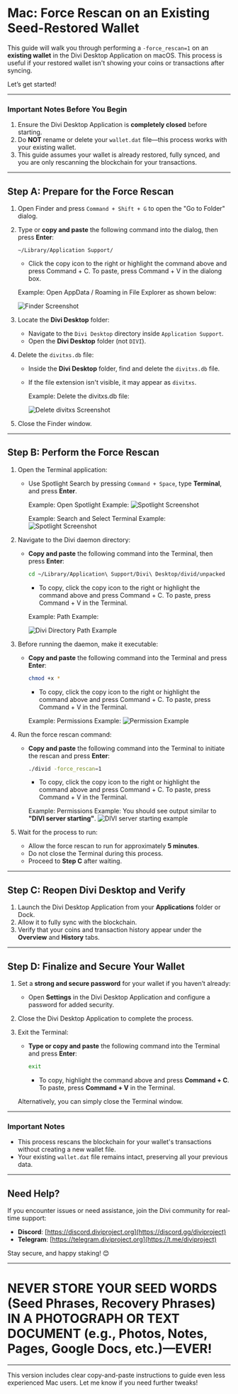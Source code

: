 # **Mac: Force Rescan on an Existing Seed-Restored Wallet**

This guide will walk you through performing a `-force_rescan=1` on an **existing wallet** in the Divi Desktop Application on macOS. This process is useful if your restored wallet isn't showing your coins or transactions after syncing.

Let’s get started!

---

### **Important Notes Before You Begin**
1. Ensure the Divi Desktop Application is **completely closed** before starting.
2. Do **NOT** rename or delete your `wallet.dat` file—this process works with your existing wallet.
3. This guide assumes your wallet is already restored, fully synced, and you are only rescanning the blockchain for your transactions.

---

## **Step A: Prepare for the Force Rescan**

1. Open Finder and press `Command + Shift + G` to open the "Go to Folder" dialog.
2. Type or **copy and paste** the following command into the dialog, then press **Enter**:
     ```
     ~/Library/Application Support/
     ```
     - Click the copy icon to the right or highlight the command above and press Command + C. To paste, press Command + V in the dialong box.
     
     Example:
     Open AppData / Roaming in File Explorer as shown below:

     ![Finder Screenshot](https://github.com/7h3v01c3/tutorials/blob/main/images/osx/force_rescan/finder.jpg)

3. Locate the **Divi Desktop** folder:
   - Navigate to the `Divi Desktop` directory inside `Application Support`.
   - Open the **Divi Desktop** folder (not `DIVI`).

4. Delete the `divitxs.db` file:
   - Inside the **Divi Desktop** folder, find and delete the `divitxs.db` file.  
   - If the file extension isn't visible, it may appear as `divitxs`.

     Example:
     Delete the divitxs.db file:

     ![Delete divitxs Screenshot](https://github.com/7h3v01c3/tutorials/blob/main/images/osx/force_rescan/divi_desktop_directory.jpg)


5. Close the Finder window.

---

## **Step B: Perform the Force Rescan**

1. Open the Terminal application:
   - Use Spotlight Search by pressing `Command + Space`, type **Terminal**, and press **Enter**.

     Example:
     Open Spotlight Example:
     ![Spotlight Screenshot](https://github.com/7h3v01c3/tutorials/blob/main/images/osx/force_rescan/spotlight.jpg)

     Example:
     Search and Select Terminal Example:
     ![Spotlight Screenshot](https://github.com/7h3v01c3/tutorials/blob/main/images/osx/force_rescan/search_using_spotlight.jpg)

2. Navigate to the Divi daemon directory:
   - **Copy and paste** the following command into the Terminal, then press **Enter**:
     ```bash
     cd ~/Library/Application\ Support/Divi\ Desktop/divid/unpacked
     ```
     - To copy, click the copy icon to the right or highlight the command above and press Command + C. To paste, press Command + V in the Terminal.
     
     Example:
     Path Example:

     ![Divi Directory Path Example](https://github.com/7h3v01c3/tutorials/blob/main/images/osx/force_rescan/past_in_path_to_osx_directory.jpg)

3. Before running the daemon, make it executable:
   - **Copy and paste** the following command into the Terminal and press **Enter**:
     ```bash
     chmod +x *
     ```
     - To copy, click the copy icon to the right or highlight the command above and press Command + C. To paste, press Command + V in the Terminal.

     Example:
     Permissions Example:
     ![Permission Example](https://github.com/7h3v01c3/tutorials/blob/main/images/osx/force_rescan/paste_in_permissions.jpg)

4. Run the force rescan command:
   - **Copy and paste** the following command into the Terminal to initiate the rescan and press **Enter**:
     ```bash
     ./divid -force_rescan=1
     ```
     - To copy, click the copy icon to the right or highlight the command above and press Command + C. To paste, press Command + V in the Terminal.

     Example:
     Permissions Example: 
     You should see output similar to **"DIVI server starting"**.
     ![DIVI server starting example](https://github.com/7h3v01c3/tutorials/blob/main/images/osx/force_rescan/paste_in_force_rescan_command.jpg)

6. Wait for the process to run:
   - Allow the force rescan to run for approximately **5 minutes**.  
   - Do not close the Terminal during this process.
   - Proceed to **Step C** after waiting.

---

## **Step C: Reopen Divi Desktop and Verify**

1. Launch the Divi Desktop Application from your **Applications** folder or Dock.
2. Allow it to fully sync with the blockchain.  
3. Verify that your coins and transaction history appear under the **Overview** and **History** tabs.

---

## **Step D: Finalize and Secure Your Wallet**

1. Set a **strong and secure password** for your wallet if you haven’t already:
   - Open **Settings** in the Divi Desktop Application and configure a password for added security.
2. Close the Divi Desktop Application to complete the process.
3. Exit the Terminal:
   - **Type or copy and paste** the following command into the Terminal and press **Enter**:
     ```bash
     exit
     ```
     - To copy, highlight the command above and press **Command + C**. To paste, press **Command + V** in the Terminal.

   Alternatively, you can simply close the Terminal window.

---

### **Important Notes**
- This process rescans the blockchain for your wallet's transactions without creating a new wallet file.  
- Your existing `wallet.dat` file remains intact, preserving all your previous data.

---

## **Need Help?**

If you encounter issues or need assistance, join the Divi community for real-time support:

- **Discord**: [https://discord.diviproject.org](https://discord.gg/diviproject)  
- **Telegram**: [https://telegram.diviproject.org](https://t.me/diviproject)  

Stay secure, and happy staking! 😊

---

# **NEVER STORE YOUR SEED WORDS (Seed Phrases, Recovery Phrases) IN A PHOTOGRAPH OR TEXT DOCUMENT (e.g., Photos, Notes, Pages, Google Docs, etc.)—EVER!**

--- 

This version includes clear copy-and-paste instructions to guide even less experienced Mac users. Let me know if you need further tweaks!
